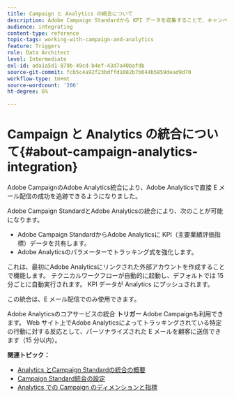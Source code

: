 ```yaml
---
title: Campaign と Analytics の統合について
description: Adobe Campaign Standardから KPI データを収集することで、キャンペーンデータをAdobe Analyticsと共有して、Adobe Campaignからの電子メールマーケティング指標を測定できるようになりました。
audience: integrating
content-type: reference
topic-tags: working-with-campaign-and-analytics
feature: Triggers
role: Data Architect
level: Intermediate
exl-id: ada1a5d1-879b-49cd-b4ef-43d7a40bafdb
source-git-commit: fcb5c4a92f23bdffd1082b7b044b5859dead9d70
workflow-type: tm+mt
source-wordcount: '206'
ht-degree: 6%

---
```


# Campaign と Analytics の統合について{#about-campaign-analytics-integration}

Adobe CampaignのAdobe Analytics統合により、Adobe Analyticsで直接 E メール配信の成功を追跡できるようになりました。

Adobe Campaign StandardとAdobe Analyticsの統合により、次のことが可能になります。

* Adobe Campaign StandardからAdobe Analyticsに KPI（主要業績評価指標）データを共有します。
* Adobe Analyticsのパラメーターでトラッキング式を強化します。

これは、最初にAdobe Analyticsにリンクされた外部アカウントを作成することで機能します。 テクニカルワークフローが自動的に起動し、デフォルトでは 15 分ごとに自動実行されます。 KPI データが Analytics にプッシュされます。

この統合は、E メール配信でのみ使用できます。

Adobe Analyticsのコアサービスの統合 **トリガー** Adobe Campaignも利用できます。 Web サイト上でAdobe Analyticsによってトラッキングされている特定の行動に対する反応として、パーソナライズされた E メールを顧客に送信できます（15 分以内）。

**関連トピック：**

* [Analytics とCampaign Standardの統合の概要](https://experienceleague.adobe.com/docs/analytics/integration/adobe-campaign.html)
* [Campaign Standard統合の設定](https://experienceleague.adobe.com/docs/campaign-standard/using/integrating-with-adobe-cloud/working-with-campaign-and-analytics/configure-campaign-analytics-integration.html)
* [Analytics での Campaign のディメンションと指標](../../integrating/using/campaign-dimensions-and-metrics-in-analytics.md)
